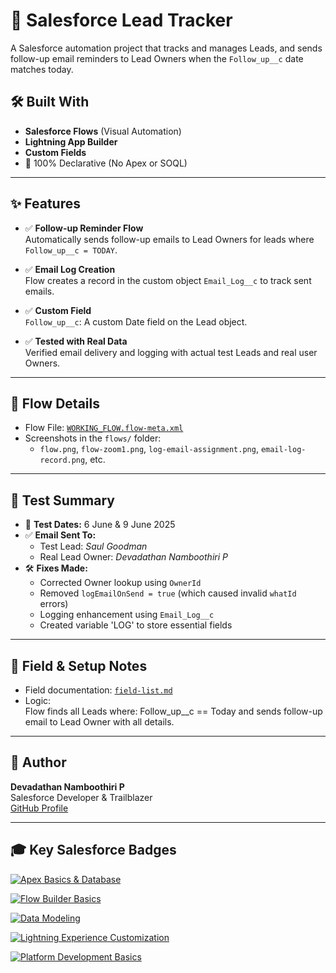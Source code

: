 # 📩 Salesforce Lead Tracker

A Salesforce automation project that tracks and manages Leads, and sends follow-up email reminders to Lead Owners when the `Follow_up__c` date matches today.

## 🛠️ Built With

- **Salesforce Flows** (Visual Automation)
- **Lightning App Builder**
- **Custom Fields**
- 🧼 100% Declarative (No Apex or SOQL)

---

## ✨ Features

- ✅ **Follow-up Reminder Flow**  
  Automatically sends follow-up emails to Lead Owners for leads where `Follow_up__c = TODAY`.

- ✅ **Email Log Creation**  
  Flow creates a record in the custom object `Email_Log__c` to track sent emails.

- ✅ **Custom Field**  
  `Follow_up__c`: A custom Date field on the Lead object.

- ✅ **Tested with Real Data**  
  Verified email delivery and logging with actual test Leads and real user Owners.

---

## 📂 Flow Details

- Flow File: [`WORKING_FLOW.flow-meta.xml`](flows/WORKING_FLOW.flow-meta.xml)
- Screenshots in the `flows/` folder:
  - `flow.png`, `flow-zoom1.png`, `log-email-assignment.png`, `email-log-record.png`, etc.

---

## 🧪 Test Summary

- 🧪 **Test Dates:** 6 June & 9 June 2025
- ✅ **Email Sent To:**
  - Test Lead: *Saul Goodman*
  - Real Lead Owner: *Devadathan Namboothiri P*
- 🛠️ **Fixes Made:**
  - Corrected Owner lookup using `OwnerId`
  - Removed `logEmailOnSend = true` (which caused invalid `whatId` errors)
  - Logging enhancement using `Email_Log__c`
  - Created variable 'LOG' to store essential fields
---

## 📝 Field & Setup Notes

- Field documentation: [`field-list.md`](setup-notes/field-list.md)
- Logic:  
  Flow finds all Leads where:
  Follow_up__c == Today
  and sends follow-up email to Lead Owner with all details.

---

## 👤 Author

**Devadathan Namboothiri P**  
Salesforce Developer & Trailblazer  
[GitHub Profile](https://github.com/Devadathan-dev)

---
## 🎓 Key Salesforce Badges

[![Apex Basics & Database](https://badges.salesforce.com/apex-basics-database.svg)](https://trailhead.salesforce.com/en/content/learn/modules/apex_database)

[![Flow Builder Basics](https://badges.salesforce.com/flow-builder-basics.svg)](https://trailhead.salesforce.com/en/content/learn/modules/flow-builder-basics)

[![Data Modeling](https://badges.salesforce.com/data-modeling.svg)](https://trailhead.salesforce.com/en/content/learn/modules/data-modeling)

[![Lightning Experience Customization](https://badges.salesforce.com/lightning-experience-customization.svg)](https://trailhead.salesforce.com/en/content/learn/modules/lightning_experience_customization)

[![Platform Development Basics](https://badges.salesforce.com/platform-development-basics.svg)](https://trailhead.salesforce.com/en/content/learn/modules/platform_dev_basics)



